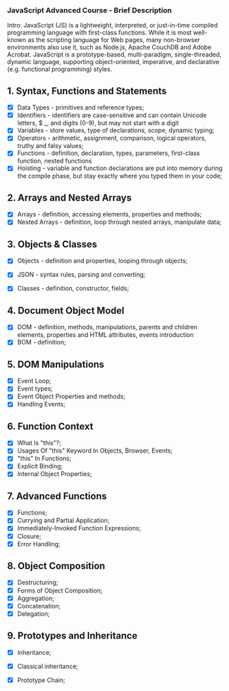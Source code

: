 ### JavaScript Advanced Course - Brief Description
Intro: JavaScript (JS) is a lightweight, interpreted, or just-in-time compiled programming language with first-class functions. While it is most well-known as the scripting language for Web pages, many non-browser environments also use it, such as Node.js, Apache CouchDB and Adobe Acrobat. JavaScript is a prototype-based, multi-paradigm, single-threaded, dynamic language, supporting object-oriented, imperative, and declarative (e.g. functional programming) styles. 

## 1. Syntax, Functions and Statements
- [x] Data Types - primitives and reference types;
- [x] Identifiers - identifiers are case-sensitive and can contain Unicode letters, $ _, and digits (0-9), but may not start with a digit
- [x] Variables - store values, type of declarations, scope, dynamic typing;
- [x] Operators - arithmetic, assignment, comparison, logical operators, truthy and falsy values;
- [x] Functions - definition, declaration, types, parameters, first-class function, nested functions
- [x] Hoisting - variable and function declarations are put into memory during the compile phase, but stay exactly where you typed them in your code;

## 2. Arrays and Nested Arrays
- [x] Arrays - definition, accessing elements, properties and methods;
- [x] Nested Arrays - definition, loop through nested arrays, manipulate data;

## 3. Objects & Classes
- [x] Objects - definition and properties, looping through objects;
- [x] JSON - syntax rules, parsing and converting;
- [x] Classes - definition, constructor, fields;


## 4. Document Object Model
- [x] DOM - definition, methods, manipulations, parents and children elements, properties and HTML attributes, events introduction
- [x] BOM - definition;

## 5. DOM Manipulations
- [x] Event Loop;
- [x] Event types;
- [x] Event Object Properties and methods;
- [x] Handling Events;

## 6. Function Context
- [x] What Is "this"?;
- [x] Usages Of "this" Keyword In Objects, Browser, Events;
- [x] "this" In Functions;
- [x] Explicit Binding;
- [x] Internal Object Properties;

## 7. Advanced Functions
- [x] Functions;
- [x] Currying and Partial Application;
- [x] Immediately-Invoked Function Expressions;
- [x] Closure;
- [x] Error Handling; 

## 8. Object Composition
- [x] Destructuring;
- [x] Forms of Object Composition;
- [x] Aggregation;
- [x] Concatenation;
- [x] Delegation;

## 9. Prototypes and Inheritance
- [x] Inheritance;
- [x] Classical inheritance;
- [x] Prototype Chain;


